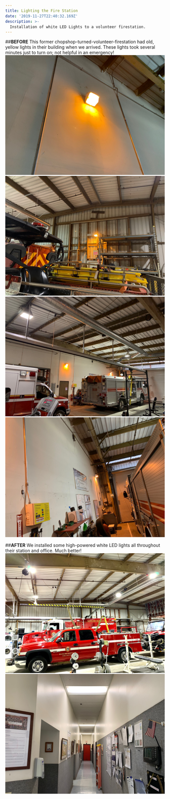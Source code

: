 ```yaml
---
title: Lighting the Fire Station
date: '2019-11-27T22:40:32.169Z'
description: >-
  Installation of white LED Lights to a volunteer firestation.
---
```




##**BEFORE**
This former chopshop-turned-volunteer-firestation had old, yellow lights in their building when we arrived. These lights took several minutes just to turn on; not helpful in an emergency!
![Yellowlight](./yellow-light.jpg)
![Yellowlight2](./yellow-light-2.jpg)
![Yellowlight3](./yellow-light-3.jpg)
![Yellowlight4](./yellow-light-4.jpg)


##**AFTER**
We installed some high-powered white LED lights all throughout their station and office. Much better!
![Firestation](./firestation.jpg)
![Litstationhallway](./litstationhallway.jpg)


